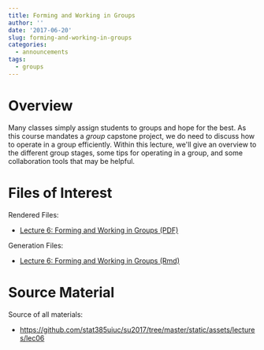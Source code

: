 ```yaml
---
title: Forming and Working in Groups
author: ''
date: '2017-06-20'
slug: forming-and-working-in-groups
categories:
  - announcements
tags:
  - groups
---
```



# Overview

Many classes simply assign students to groups and hope for the best. As this
course mandates a _group_ capstone project, we do need to discuss how to 
operate in a group efficiently. Within this lecture, we'll give an overview
to the different group stages, some tips for operating in a group, and
some  collaboration tools that may be helpful.

# Files of Interest 

Rendered Files:

* [Lecture 6: Forming and Working in Groups (PDF)](/assets/lectures/lec06/lec06_forming_and_working_in_groups.pdf)

Generation Files:

* [Lecture 6: Forming and Working in Groups (Rmd)](/assets/lectures/lec06/lec06_forming_and_working_in_groups.Rmd)

# Source Material

Source of all materials: 

* <https://github.com/stat385uiuc/su2017/tree/master/static/assets/lectures/lec06>
